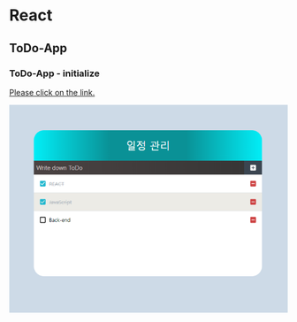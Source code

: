 # React

## ToDo-App

### ToDo-App - initialize

[Please click on the link.](https://wondonghwi.github.io/ToDo-App)

<img src="capture.PNG">

